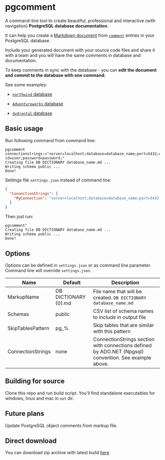 # pgcomment

A command-line tool to create beautiful, professional and interactive (with navigation) **PostgreSQL database documentation.**

It can help you create a [Markdown document](https://guides.github.com/features/mastering-markdown/) from [`comment`](https://www.postgresql.org/docs/current/sql-comment.html) entries in your PostgreSQL database.

Include your generated document with your source code files and share it with a team and you will have the same comments in database and documentation.

To keep comments in sync with the database - you can **edit the document and commit to the database with one command.**

See some examples:

- [`northwind` database](https://github.com/vbilopav/PgComment/blob/e552fdb297cab84461334adfa0041a32be1648f3/DB%20DICTIONARY%20northwind.md)

- [`Adventureworks` database](https://github.com/vbilopav/PgComment/blob/master/DB%20DICTIONARY%20Adventureworks.md)

- [`dvdrental` database](https://github.com/vbilopav/PgComment/blob/e552fdb297cab84461334adfa0041a32be1648f3/DB%20DICTIONARY%20dvdrental.md)

## Basic usage

Run following command from command line:

```
pgcomment connectionstrings:="server=localhost;database=database_name;port=5432;user id=user;password=password;"
Creating file DB DICTIONARY database_name.md ...
Writing schema public ...
Done!
```

Settings file `settings.json` instead of command line:

```json
{
  "ConnectionStrings": {
    "MyConnection": "server=localhost;database=database_name;port=5432;user id=user;password=password;"
  }
}
```

Then just run:

```
pgcomment"
Creating file DB DICTIONARY database_name.md ...
Writing schema public ...
Done!
```

## Options

Options can be defined in `settings.json` or as command line parameter. Command line will override  `settings.json`.

| Name | Default | Description |
| ---- | ------- | ----------- |
| MarkupName | DB DICTIONARY {0}.md | File name that will be created. `DB DICTIONARY database_name.md` |
| Schemas | public | CSV list of schema names to include in output file |
| SkipTablesPattern | pg_% | Skip tables that are similar with this pattern |
| ConnectionStrings | none | ConnectionStrings section with connections defined by ADO.NET (Npgsql) convention. See example above. |

## Building for source

Clone this repo and run build script. You'll find standalone executables for windows, linux and mac in `out` dir.

## Future plans

Update PostgreSQL object comments from markup file.

## Direct download

You can download zip archive with latest build [here](https://github.com/vbilopav/PgComment/releases/tag/v1.0)

